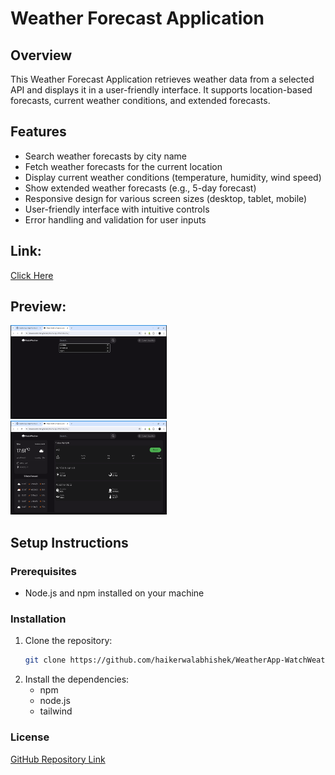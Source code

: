 # Weather Forecast Application

## Overview
This Weather Forecast Application retrieves weather data from a selected API and displays it in a user-friendly interface. It supports location-based forecasts, current weather conditions, and extended forecasts.

## Features
- Search weather forecasts by city name
- Fetch weather forecasts for the current location
- Display current weather conditions (temperature, humidity, wind speed)
- Show extended weather forecasts (e.g., 5-day forecast)
- Responsive design for various screen sizes (desktop, tablet, mobile)
- User-friendly interface with intuitive controls
- Error handling and validation for user inputs

## Link:


[Click Here](https://haikerwalabhishek.github.io/WeatherApp-WatchWeather/)

## Preview:

<img src="https://raw.githubusercontent.com/haikerwalabhishek/WeatherApp-WatchWeather/master/preview2.png" height=150px width=250px>&nbsp;&nbsp;&nbsp;&nbsp;<img src="https://raw.githubusercontent.com/haikerwalabhishek/WeatherApp-WatchWeather/master/preview1.png" height=150px width=250px>



## Setup Instructions

### Prerequisites
- Node.js and npm installed on your machine

### Installation
1. Clone the repository:
   ```bash
   git clone https://github.com/haikerwalabhishek/WeatherApp-WatchWeather.git
   
2. Install the dependencies:
   - npm
   - node.js
   - tailwind

### License

[GitHub Repository Link](https://github.com/haikerwalabhishek/WeatherApp-WatchWeather)
